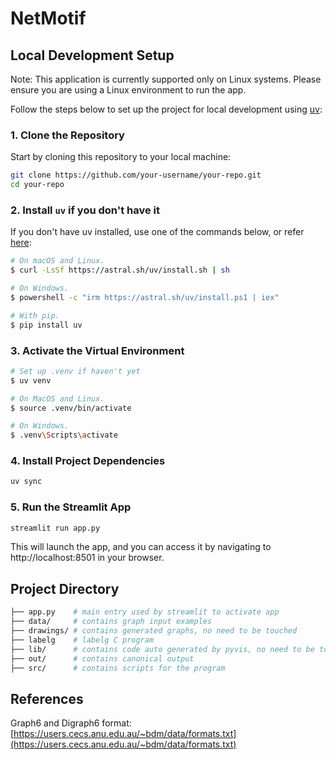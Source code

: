 # NetMotif

## Local Development Setup

Note: This application is currently supported only on Linux systems. Please ensure you are using a Linux environment to run the app.

Follow the steps below to set up the project for local development using [uv](https://github.com/astral-sh/uv):

### 1. Clone the Repository

Start by cloning this repository to your local machine:

```bash
git clone https://github.com/your-username/your-repo.git
cd your-repo
```

### 2. Install `uv` if you don't have it

If you don't have uv installed, use one of the commands below, or refer [here](https://github.com/astral-sh/uv?tab=readme-ov-file#installation):

```bash
# On macOS and Linux.
$ curl -LsSf https://astral.sh/uv/install.sh | sh

# On Windows.
$ powershell -c "irm https://astral.sh/uv/install.ps1 | iex"

# With pip.
$ pip install uv
```

### 3. Activate the Virtual Environment

```bash
# Set up .venv if haven't yet
$ uv venv

# On MacOS and Linux.
$ source .venv/bin/activate

# On Windows.
$ .venv\Scripts\activate
```

### 4. Install Project Dependencies

```bash
uv sync
```

### 5. Run the Streamlit App

```bash
streamlit run app.py
```

This will launch the app, and you can access it by navigating to http://localhost:8501 in your browser.


## Project Directory
```bash
├── app.py    # main entry used by streamlit to activate app
├── data/     # contains graph input examples
├── drawings/ # contains generated graphs, no need to be touched
├── labelg    # labelg C program
├── lib/      # contains code auto generated by pyvis, no need to be touched
├── out/      # contains canonical output
├── src/      # contains scripts for the program
```

## References

Graph6 and Digraph6 format: [https://users.cecs.anu.edu.au/~bdm/data/formats.txt](https://users.cecs.anu.edu.au/~bdm/data/formats.txt)
